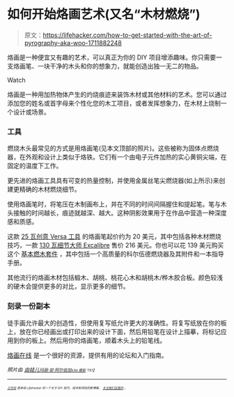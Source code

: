 # 如何开始烙画艺术(又名“木材燃烧”)

> 原文：<https://lifehacker.com/how-to-get-started-with-the-art-of-pyrography-aka-woo-1711882248>

烙画是一种便宜又有趣的艺术，可以真正为你的 DIY 项目增添趣味。你只需要一支烙画笔、一块干净的木头和你的想象力，就能创造出独一无二的物品。

Watch

烙画是一种用加热物体产生的灼烧痕迹来装饰木材或其他材料的艺术。您可以通过添加您的姓名或首字母来个性化您的木工项目，或者发挥想象力，在木材上烧制一个设计或场景。

### 工具

燃烧木头最常见的方式是用烙画笔(见本文顶部的照片)。这些被称为固体点燃烧器，在外观和设计上类似于烙铁。它们有一个由电子元件加热的实心黄铜尖端，在固定的温度下工作。

更先进的烙画工具具有可变的热量控制，并使用金属丝笔尖燃烧器(如上所示)来创建更精确的木材燃烧细节。

使用烙画笔时，将笔压在木制画布上，并在不同的时间间隔握住和提起笔。笔与木头接触的时间越长，痕迹就越深、越大。这种阴影效果用于在作品中营造一种深度感和质感。

这款 [25 瓦创意 Versa 工具](https://www.amazon.com/dp/B005P1TRAS?asc_campaign=InlineText&asc_refurl=https://lifehacker.com/how-to-get-started-with-the-art-of-pyrography-aka-woo-1711882248&asc_source=&linkCode=ogi&psc=1&smid=AFQ76OVYDCEYN&tag=kinjalifehackerlink-20&th=1) 的烙画笔起价约为 20 美元，其中包括各种木材燃烧技巧，一款 [130 瓦细节大师 Excalibre](http://www.detailmasteronline.com/systems.html#) 售价 216 美元。你也可以花 139 美元购买这个 [基本燃木套件](https://www.amazon.com/dp/B003J866R6?asc_campaign=InlineText&asc_refurl=https://lifehacker.com/how-to-get-started-with-the-art-of-pyrography-aka-woo-1711882248&asc_source=&linkCode=ogi&psc=1&smid=A5HGJPP4IUZF&tag=kinjalifehackerlink-20&th=1) ，其中包括一个高质量的科尔伍德燃烧器及其附件和一本指导手册。

其他流行的烙画木材包括椴木、胡桃、桃花心木和胡桃木/桦木胶合板。颜色较浅的硬木会提供更多的对比，显示更多的细节。

### 刻录一份副本

徒手画允许最大的创造性，但使用复写纸允许更大的准确性。将复写纸放在你的板上，放在你已经画出或打印出来的设计下面，然后用铅笔在设计上描摹，将标记应用到你的板上。然后用你的烙画笔，顺着木头上的铅笔线。

[烙画在线](http://www.pyrographyonline.com/) 是一个很好的资源，提供有用的论坛和入门指南。

*<small>照片由</small>* [*<small>由娃儿</small>*](http://builtbykids.com/)*<small></small>*<small>[*<small>玛丽·安·阿尔伯加</small>*](https://www.flickr.com/photos/theshmoopdeck/4583369432/in/photolist-7Z1Y3U-ci4VNW-gmYjMd-4fCEqW-e423oD-63NB8E-5uUwDG-kM6e2K-s9sNqt-kM6XCp-7Z1Y67-39YtGi-wUcKi-8xhDsB-4TAmK4-8xhCPV-63NDKL-7YXJEk-7Z1XHu-7YXJiM-7Z1XfL-7YXJQt-7YXJKD-7Z1XMq-dxTvhZ-7Z1Y1y-7Z2iRA-7Z1XY3-7YXJ5c-7YY4uH-7YY3tV-7Z1XbE-4PgWPN-dAHNUi-9dXrdZ-8VZsx2-8W3whA-8W3we9-a2KTxm-8VZsDn-8VZszR-a2H1Bz-6pVEQB-6pVEie-66jH5y-9RLmCH-dkJgZq-7v7AXN-aDXMfj-9RLmEM)*<small></small>*<small>[*<small>s3a 摄影</small>*](https://www.flickr.com/photos/s3a/349680219/in/photolist-wUcKi-8xhDsB-4TAmK4-8xhCPV-63NDKL-7YXJEk-7Z1XHu-7YXJiM-7Z1XfL-7YXJQt-7YXJKD-7Z1XMq-dxTvhZ-7Z1Y1y-7Z2iRA-7Z1XY3-7YXJ5c-7YY4uH-7YY3tV-7Z1XbE-4PgWPN-dAHNUi-9dXrdZ-8VZsx2-8W3whA-8W3we9-a2KTxm-8VZsDn-8VZszR-a2H1Bz-6pVEQB-6pVEie-66jH5y-9RLmCH-dkJgZq-7v7AXN-aDXMfj-9RLmEM-4jKrKe-dkJgKS-qVEcLA-4jKs1k-7v3Mwx-dxNRt4-6pZP3G-5YJ9G8-9j7Cfn-9j7Bb6-6YFuS3-dkJgnu) *<small>T51】</small>*</small></small>

* * *

<small><small><small>[<small>*工作坊*</small>](http://workshop.lifehacker.com/) <small>*是来自 Lifehacker 的一个关于 DIY 技巧、技术和项目的新博客。*</small> [<small>*关注我们这里的*</small>](https://twitter.com/WorkshopLH) <small>*。*</small></small></small></small>

<small><small></small></small>